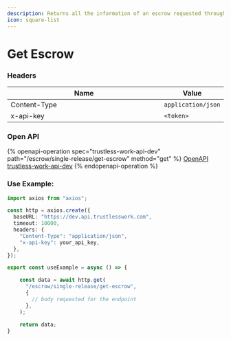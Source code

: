 ```yaml
---
description: Returns all the information of an escrow requested through the contractId.
icon: square-list
---
```


# Get Escrow

### **Headers**

<table><thead><tr><th width="366">Name</th><th>Value</th></tr></thead><tbody><tr><td>Content-Type</td><td><code>application/json</code></td></tr><tr><td>x-api-key</td><td><code>&#x3C;token></code></td></tr></tbody></table>

### Open API

{% openapi-operation spec="trustless-work-api-dev" path="/escrow/single-release/get-escrow" method="get" %}
[OpenAPI trustless-work-api-dev](https://dev.api.trustlesswork.com/api-yaml)
{% endopenapi-operation %}

### Use Example:

```typescript
import axios from "axios";

const http = axios.create({
  baseURL: "https://dev.api.trustlesswork.com",
  timeout: 10000,
  headers: {
    "Content-Type": "application/json",
    "x-api-key": your_api_key,
  },
});

export const useExample = async () => {

    const data = await http.get(
      "/escrow/single-release/get-escrow",
      {
        // body requested for the endpoint
      },
    ); 
  
    return data;
}
```

